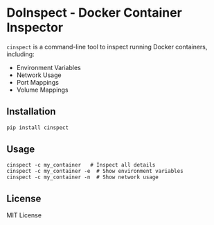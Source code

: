 # DoInspect - Docker Container Inspector

`cinspect` is a command-line tool to inspect running Docker containers, including:
- Environment Variables
- Network Usage
- Port Mappings
- Volume Mappings

## Installation
```bash
pip install cinspect
```

## Usage

```
cinspect -c my_container   # Inspect all details
cinspect -c my_container -e  # Show environment variables
cinspect -c my_container -n  # Show network usage
```

## License

MIT License

